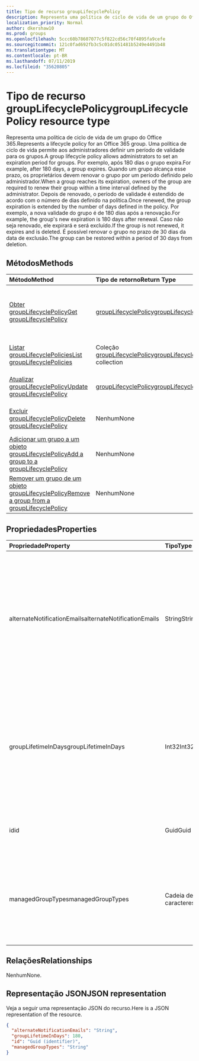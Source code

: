 ```yaml
---
title: Tipo de recurso groupLifecyclePolicy
description: Representa uma política de ciclo de vida de um grupo do Office 365. Uma política de ciclo de vida permite aos administradores definir um período de validade para os grupos. Por exemplo, após 180 dias o grupo expira. Quando um grupo alcança esse prazo, os proprietários devem renovar o grupo por um período definido pelo administrador. Depois de renovado, o período de validade é estendido de acordo com o número de dias definido na política. Por exemplo, a nova validade do grupo é de 180 dias após a renovação. Caso não seja renovado, ele expirará e será excluído. É possível renovar o grupo no prazo de 30 dias da data de exclusão.
localization_priority: Normal
author: dkershaw10
ms.prod: groups
ms.openlocfilehash: 5ccc60b78607077c5f822cd56c70f4895fa9cefe
ms.sourcegitcommit: 121c0fad692fb3c5c01dc051481b5249e4491b48
ms.translationtype: MT
ms.contentlocale: pt-BR
ms.lasthandoff: 07/11/2019
ms.locfileid: "35620805"
---
```

# <a name="grouplifecyclepolicy-resource-type"></a><span data-ttu-id="dd766-110">Tipo de recurso groupLifecyclePolicy</span><span class="sxs-lookup"><span data-stu-id="dd766-110">groupLifecyclePolicy resource type</span></span>

<span data-ttu-id="dd766-111">Representa uma política de ciclo de vida de um grupo do Office 365.</span><span class="sxs-lookup"><span data-stu-id="dd766-111">Represents a lifecycle policy for an Office 365 group.</span></span> <span data-ttu-id="dd766-112">Uma política de ciclo de vida permite aos administradores definir um período de validade para os grupos.</span><span class="sxs-lookup"><span data-stu-id="dd766-112">A group lifecycle policy allows administrators to set an expiration period for groups.</span></span> <span data-ttu-id="dd766-113">Por exemplo, após 180 dias o grupo expira.</span><span class="sxs-lookup"><span data-stu-id="dd766-113">For example, after 180 days, a group expires.</span></span> <span data-ttu-id="dd766-114">Quando um grupo alcança esse prazo, os proprietários devem renovar o grupo por um período definido pelo administrador.</span><span class="sxs-lookup"><span data-stu-id="dd766-114">When a group reaches its expiration, owners of the group are required to renew their group within a time interval defined by the administrator.</span></span> <span data-ttu-id="dd766-115">Depois de renovado, o período de validade é estendido de acordo com o número de dias definido na política.</span><span class="sxs-lookup"><span data-stu-id="dd766-115">Once renewed, the group expiration is extended by the number of days defined in the policy.</span></span> <span data-ttu-id="dd766-116">Por exemplo, a nova validade do grupo é de 180 dias após a renovação.</span><span class="sxs-lookup"><span data-stu-id="dd766-116">For example, the group's new expiration is 180 days after renewal.</span></span> <span data-ttu-id="dd766-117">Caso não seja renovado, ele expirará e será excluído.</span><span class="sxs-lookup"><span data-stu-id="dd766-117">If the group is not renewed, it expires and is deleted.</span></span> <span data-ttu-id="dd766-118">É possível renovar o grupo no prazo de 30 dias da data de exclusão.</span><span class="sxs-lookup"><span data-stu-id="dd766-118">The group can be restored within a period of 30 days from deletion.</span></span>

## <a name="methods"></a><span data-ttu-id="dd766-119">Métodos</span><span class="sxs-lookup"><span data-stu-id="dd766-119">Methods</span></span>

| <span data-ttu-id="dd766-120">Método</span><span class="sxs-lookup"><span data-stu-id="dd766-120">Method</span></span> | <span data-ttu-id="dd766-121">Tipo de retorno</span><span class="sxs-lookup"><span data-stu-id="dd766-121">Return Type</span></span> | <span data-ttu-id="dd766-122">Descrição</span><span class="sxs-lookup"><span data-stu-id="dd766-122">Description</span></span> |
|:---------------|:--------|:----------|
|[<span data-ttu-id="dd766-123">Obter groupLifecyclePolicy</span><span class="sxs-lookup"><span data-stu-id="dd766-123">Get groupLifecyclePolicy</span></span>](../api/grouplifecyclepolicy-get.md) | [<span data-ttu-id="dd766-124">groupLifecyclePolicy</span><span class="sxs-lookup"><span data-stu-id="dd766-124">groupLifecyclePolicy</span></span>](grouplifecyclepolicy.md) |<span data-ttu-id="dd766-125">Leia as propriedades e os relacionamentos de um objeto groupLifecyclePolicy.</span><span class="sxs-lookup"><span data-stu-id="dd766-125">Read properties and relationships of a groupLifecyclePolicy object.</span></span>|
|[<span data-ttu-id="dd766-126">Listar groupLifecyclePolicies</span><span class="sxs-lookup"><span data-stu-id="dd766-126">List groupLifecyclePolicies</span></span>](../api/grouplifecyclepolicy-list.md) | <span data-ttu-id="dd766-127">Coleção [groupLifecyclePolicy](grouplifecyclepolicy.md)</span><span class="sxs-lookup"><span data-stu-id="dd766-127">[groupLifecyclePolicy](grouplifecyclepolicy.md) collection</span></span> | <span data-ttu-id="dd766-128">Listar todos os objetos groupLifecyclePolicies.</span><span class="sxs-lookup"><span data-stu-id="dd766-128">List all the groupLifecyclePolicies.</span></span> |
|[<span data-ttu-id="dd766-129">Atualizar groupLifecyclePolicy</span><span class="sxs-lookup"><span data-stu-id="dd766-129">Update groupLifecyclePolicy</span></span>](../api/grouplifecyclepolicy-update.md) | [<span data-ttu-id="dd766-130">groupLifecyclePolicy</span><span class="sxs-lookup"><span data-stu-id="dd766-130">groupLifecyclePolicy</span></span>](grouplifecyclepolicy.md) | <span data-ttu-id="dd766-131">Atualizar um objeto groupLifecyclePolicy.</span><span class="sxs-lookup"><span data-stu-id="dd766-131">Update a groupLifecyclePolicy object.</span></span> |
|[<span data-ttu-id="dd766-132">Excluir groupLifecyclePolicy</span><span class="sxs-lookup"><span data-stu-id="dd766-132">Delete groupLifecyclePolicy</span></span>](../api/grouplifecyclepolicy-delete.md) | <span data-ttu-id="dd766-133">Nenhum</span><span class="sxs-lookup"><span data-stu-id="dd766-133">None</span></span> | <span data-ttu-id="dd766-134">Excluir um objeto groupLifecyclePolicy.</span><span class="sxs-lookup"><span data-stu-id="dd766-134">Delete a groupLifecyclePolicy object.</span></span> |
|[<span data-ttu-id="dd766-135">Adicionar um grupo a um objeto groupLifecyclePolicy</span><span class="sxs-lookup"><span data-stu-id="dd766-135">Add a group to a groupLifecyclePolicy</span></span>](../api/grouplifecyclepolicy-addgroup.md)|<span data-ttu-id="dd766-136">Nenhum</span><span class="sxs-lookup"><span data-stu-id="dd766-136">None</span></span>| <span data-ttu-id="dd766-137">Adicionar um grupo a uma política de ciclo de vida</span><span class="sxs-lookup"><span data-stu-id="dd766-137">Add a group to a lifecycle policy</span></span> |
|[<span data-ttu-id="dd766-138">Remover um grupo de um objeto groupLifecyclePolicy</span><span class="sxs-lookup"><span data-stu-id="dd766-138">Remove a group from a groupLifecyclePolicy</span></span>](../api/grouplifecyclepolicy-removegroup.md)|<span data-ttu-id="dd766-139">Nenhum</span><span class="sxs-lookup"><span data-stu-id="dd766-139">None</span></span>| <span data-ttu-id="dd766-140">Remover um grupo de uma política de ciclo de vida.</span><span class="sxs-lookup"><span data-stu-id="dd766-140">Remove a group to a lifecycle policy.</span></span> |

## <a name="properties"></a><span data-ttu-id="dd766-141">Propriedades</span><span class="sxs-lookup"><span data-stu-id="dd766-141">Properties</span></span>

| <span data-ttu-id="dd766-142">Propriedade</span><span class="sxs-lookup"><span data-stu-id="dd766-142">Property</span></span> | <span data-ttu-id="dd766-143">Tipo</span><span class="sxs-lookup"><span data-stu-id="dd766-143">Type</span></span> | <span data-ttu-id="dd766-144">Descrição</span><span class="sxs-lookup"><span data-stu-id="dd766-144">Description</span></span> |
|:---------------|:--------|:----------|
|<span data-ttu-id="dd766-145">alternateNotificationEmails</span><span class="sxs-lookup"><span data-stu-id="dd766-145">alternateNotificationEmails</span></span>|<span data-ttu-id="dd766-146">String</span><span class="sxs-lookup"><span data-stu-id="dd766-146">String</span></span>| <span data-ttu-id="dd766-147">Lista de endereços de email para o envio de notificações para grupos sem proprietários.</span><span class="sxs-lookup"><span data-stu-id="dd766-147">List of email address to send notifications for groups without owners.</span></span> <span data-ttu-id="dd766-148">É possível definir vários endereços de email separando-os com ponto-e-vírgula.</span><span class="sxs-lookup"><span data-stu-id="dd766-148">Multiple email address can be defined by separating email address with a semicolon.</span></span> |
|<span data-ttu-id="dd766-149">groupLifetimeInDays</span><span class="sxs-lookup"><span data-stu-id="dd766-149">groupLifetimeInDays</span></span>|<span data-ttu-id="dd766-150">Int32</span><span class="sxs-lookup"><span data-stu-id="dd766-150">Int32</span></span>| <span data-ttu-id="dd766-151">Número de dias antes que um grupo expire e precise ser renovado.</span><span class="sxs-lookup"><span data-stu-id="dd766-151">Number of days before a group expires and needs to be renewed.</span></span> <span data-ttu-id="dd766-152">Após renová-lo, o período de validade é estendido de acordo com o número de dias definido.</span><span class="sxs-lookup"><span data-stu-id="dd766-152">Once renewed, the group expiration is extended by the number of days defined.</span></span> |
|<span data-ttu-id="dd766-153">id</span><span class="sxs-lookup"><span data-stu-id="dd766-153">id</span></span>|<span data-ttu-id="dd766-154">Guid</span><span class="sxs-lookup"><span data-stu-id="dd766-154">Guid</span></span>| <span data-ttu-id="dd766-155">Um identificador exclusivo de uma política.</span><span class="sxs-lookup"><span data-stu-id="dd766-155">A unique identifier for a policy.</span></span> <span data-ttu-id="dd766-156">Somente leitura.</span><span class="sxs-lookup"><span data-stu-id="dd766-156">Read-only.</span></span>|
|<span data-ttu-id="dd766-157">managedGroupTypes</span><span class="sxs-lookup"><span data-stu-id="dd766-157">managedGroupTypes</span></span>|<span data-ttu-id="dd766-158">Cadeia de caracteres</span><span class="sxs-lookup"><span data-stu-id="dd766-158">String</span></span>| <span data-ttu-id="dd766-159">O tipo de grupo ao qual se aplica a política de expiração.</span><span class="sxs-lookup"><span data-stu-id="dd766-159">The group type for which the expiration policy applies.</span></span> <span data-ttu-id="dd766-160">Os valores possíveis são **All**, **Selected** ou **None**.</span><span class="sxs-lookup"><span data-stu-id="dd766-160">Possible values are **All**, **Selected** or **None**.</span></span> |

## <a name="relationships"></a><span data-ttu-id="dd766-161">Relações</span><span class="sxs-lookup"><span data-stu-id="dd766-161">Relationships</span></span>

<span data-ttu-id="dd766-162">Nenhum</span><span class="sxs-lookup"><span data-stu-id="dd766-162">None.</span></span>

## <a name="json-representation"></a><span data-ttu-id="dd766-163">Representação JSON</span><span class="sxs-lookup"><span data-stu-id="dd766-163">JSON representation</span></span>

<span data-ttu-id="dd766-164">Veja a seguir uma representação JSON do recurso.</span><span class="sxs-lookup"><span data-stu-id="dd766-164">Here is a JSON representation of the resource.</span></span>

<!--{
  "blockType": "resource",
  "optionalProperties": [],
  "keyProperty": "id",
  "baseType": "microsoft.graph.entity",
  "@odata.type": "microsoft.graph.groupLifecyclePolicy"
}-->

```json
{
  "alternateNotificationEmails": "String",
  "groupLifetimeInDays": 180,
  "id": "Guid (identifier)",
  "managedGroupTypes": "String"
}

```

<!-- uuid: 8fcb5dbc-d5aa-4681-8e31-b001d5168d79
2015-10-25 14:57:30 UTC -->
<!-- {
  "type": "#page.annotation",
  "description": "groupLifecyclePolicy resource",
  "keywords": "",
  "section": "documentation",
  "tocPath": ""
}-->
